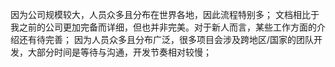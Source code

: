 因为公司规模较大，人员众多且分布在世界各地，因此流程特别多；
文档相比于我之前的公司更加完备而详细，但也并非完美。对于新人而言，某些工作方面的介绍还有待完善；
因为人员众多且分布广泛，很多项目会涉及跨地区/国家的团队开发，大部分时间是等待与沟通，开发节奏相对较慢；
